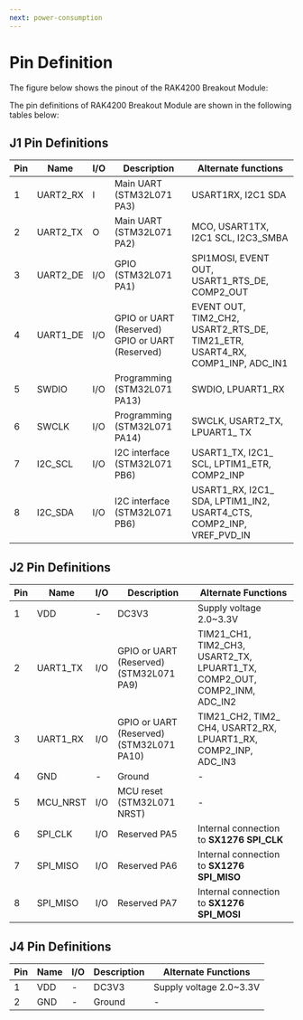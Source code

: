 ```yaml
---
next: power-consumption
---
```


# Pin Definition

The figure below shows the pinout of the RAK4200 Breakout Module:

<rk-img
  src="/assets/images/datasheet/rak4200-breakout-module/rak4200-breakout-board-pinout.png"
  width="75%"
  figure-number="1"
  caption="RAK4200 Breakout Module Pinout"
/>

The pin definitions of RAK4200 Breakout Module are shown in the following tables below:

## J1 Pin Definitions

| Pin | Name | I/O | Description | Alternate functions | 
| ---- | ---- | ---- | ---- | ---- | 
| 1 | UART2_RX | I | Main UART (STM32L071 PA3) | USART1RX, I2C1 SDA | 
| 2 | UART2_TX | O | Main UART (STM32L071 PA2) | MCO, USART1TX, I2C1 SCL, I2C3_SMBA | 
| 3 | UART2_DE | I/O | GPIO (STM32L071 PA1) | SPI1MOSI, EVENT OUT, USART1_RTS_DE, COMP2_OUT | 
| 4 | UART1_DE | I/O | GPIO or UART (Reserved) GPIO or UART (Reserved) | EVENT OUT, TIM2_CH2, USART2_RTS_DE, TIM21_ETR, USART4_RX, COMP1_INP, ADC_IN1 | 
| 5 | SWDIO | I/O | Programming (STM32L071 PA13) | SWDIO, LPUART1_RX | 
| 6 | SWCLK | I/O | Programming (STM32L071 PA14) | SWCLK, USART2_TX, LPUART1_ TX | 
| 7 | I2C_SCL | I/O | I2C interface (STM32L071 PB6) | USART1_TX, I2C1_ SCL, LPTIM1_ETR, COMP2_INP | 
| 8 | I2C_SDA | I/O | I2C interface (STM32L071 PB6) | USART1_RX, I2C1_ SDA, LPTIM1_IN2, USART4_CTS, COMP2_INP, VREF_PVD_IN | 


## J2 Pin Definitions

| Pin | Name | I/O | Description | Alternate Functions | 
| ---- | ---- | ---- | ---- | ---- | 
| 1 | VDD | - | DC3V3 | Supply voltage 2.0~3.3V | 
| 2 | UART1_TX | I/O | GPIO or UART (Reserved) (STM32L071 PA9) | TIM21_CH1, TIM2_CH3, USART2_TX, LPUART1_TX, COMP2_OUT, COMP2_INM,  ADC_IN2 | 
| 3 | UART1_RX | I/O | GPIO or UART (Reserved) (STM32L071 PA10) | TIM21_CH2, TIM2_ CH4, USART2_RX, LPUART1_RX, COMP2_INP, ADC_IN3 | 
| 4 | GND | - | Ground | - | 
| 5 | MCU_NRST | I/O | MCU reset (STM32L071 NRST) | - | 
| 6 | SPI_CLK | I/O | Reserved PA5 | Internal connection to **SX1276 SPI_CLK** | 
| 7 | SPI_MISO | I/O | Reserved PA6 | Internal connection to **SX1276 SPI_MISO** | 
| 8 | SPI_MISO | I/O | Reserved PA7 | Internal connection to **SX1276 SPI_MOSI** | 


## J4 Pin Definitions

| Pin | Name | I/O | Description | Alternate Functions | 
| ---- | ---- | ---- | ---- | ---- | 
| 1 | VDD | - | DC3V3 | Supply voltage 2.0~3.3V | 
| 2 | GND | - | Ground | - | 